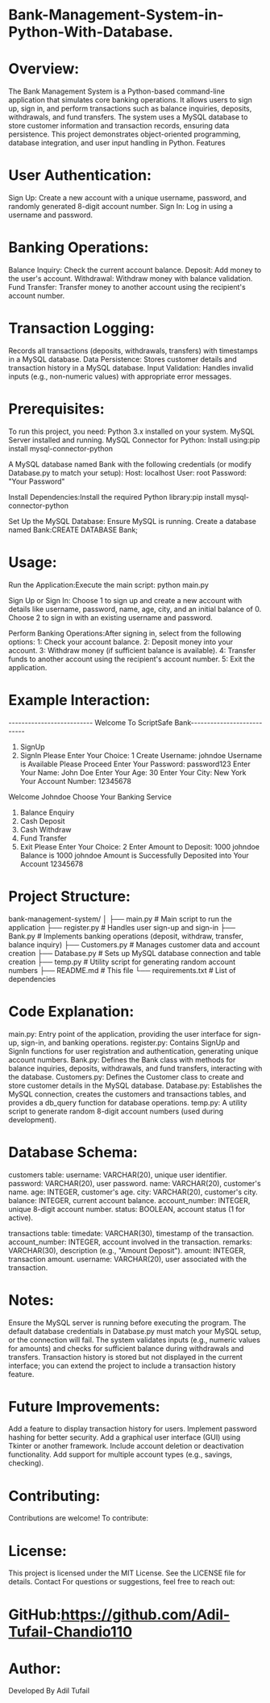 # Bank-Management-System-in-Python-With-Database.

# Overview:
The Bank Management System is a Python-based command-line application that simulates core banking operations. It allows users to sign up, sign in, and perform transactions such as balance inquiries, deposits, withdrawals, and fund transfers. The system uses a MySQL database to store customer information and transaction records, ensuring data persistence. This project demonstrates object-oriented programming, database integration, and user input handling in Python.
Features

# User Authentication:
Sign Up: Create a new account with a unique username, password, and randomly generated 8-digit account number.
Sign In: Log in using a username and password.


# Banking Operations:
Balance Inquiry: Check the current account balance.
Deposit: Add money to the user's account.
Withdrawal: Withdraw money with balance validation.
Fund Transfer: Transfer money to another account using the recipient's account number.


# Transaction Logging:
Records all transactions (deposits, withdrawals, transfers) with timestamps in a MySQL database.
Data Persistence: Stores customer details and transaction history in a MySQL database.
Input Validation: Handles invalid inputs (e.g., non-numeric values) with appropriate error messages.

# Prerequisites:

To run this project, you need:
Python 3.x installed on your system.
MySQL Server installed and running.
MySQL Connector for Python: Install using:pip install mysql-connector-python

A MySQL database named Bank with the following credentials (or modify Database.py to match your setup):
Host: localhost
User: root
Password: "Your Password"

Install Dependencies:Install the required Python library:pip install mysql-connector-python

Set Up the MySQL Database:
Ensure MySQL is running.
Create a database named Bank:CREATE DATABASE Bank;

# Usage:

Run the Application:Execute the main script:
python main.py

Sign Up or Sign In:
Choose 1 to sign up and create a new account with details like username, password, name, age, city, and an initial balance of 0.
Choose 2 to sign in with an existing username and password.

Perform Banking Operations:After signing in, select from the following options:
1: Check your account balance.
2: Deposit money into your account.
3: Withdraw money (if sufficient balance is available).
4: Transfer funds to another account using the recipient's account number.
5: Exit the application.

# Example Interaction:
-------------------------- Welcome To ScriptSafe Bank---------------------------
1. SignUp
2. SignIn
Please Enter Your Choice: 1
Create Username: johndoe
Username is Available Please Proceed
Enter Your Password: password123
Enter Your Name: John Doe
Enter Your Age: 30
Enter Your City: New York
Your Account Number: 12345678

Welcome Johndoe Choose Your Banking Service
1. Balance Enquiry
2. Cash Deposit
3. Cash Withdraw
4. Fund Transfer
5. Exit
Please Enter Your Choice: 2
Enter Amount to Deposit: 1000
johndoe Balance is 1000
johndoe Amount is Successfully Deposited into Your Account 12345678

# Project Structure:
bank-management-system/
│
├── main.py                # Main script to run the application
├── register.py            # Handles user sign-up and sign-in
├── Bank.py                # Implements banking operations (deposit, withdraw, transfer, balance inquiry)
├── Customers.py           # Manages customer data and account creation
├── Database.py            # Sets up MySQL database connection and table creation
├── temp.py                # Utility script for generating random account numbers
├── README.md              # This file
└── requirements.txt       # List of dependencies

# Code Explanation:

main.py: Entry point of the application, providing the user interface for sign-up, sign-in, and banking operations.
register.py: Contains SignUp and SignIn functions for user registration and authentication, generating unique account numbers.
Bank.py: Defines the Bank class with methods for balance inquiries, deposits, withdrawals, and fund transfers, interacting with the database.
Customers.py: Defines the Customer class to create and store customer details in the MySQL database.
Database.py: Establishes the MySQL connection, creates the customers and transactions tables, and provides a db_query function for database operations.
temp.py: A utility script to generate random 8-digit account numbers (used during development).

# Database Schema:

customers table:
username: VARCHAR(20), unique user identifier.
password: VARCHAR(20), user password.
name: VARCHAR(20), customer's name.
age: INTEGER, customer's age.
city: VARCHAR(20), customer's city.
balance: INTEGER, current account balance.
account_number: INTEGER, unique 8-digit account number.
status: BOOLEAN, account status (1 for active).

transactions table:
timedate: VARCHAR(30), timestamp of the transaction.
account_number: INTEGER, account involved in the transaction.
remarks: VARCHAR(30), description (e.g., "Amount Deposit").
amount: INTEGER, transaction amount.
username: VARCHAR(20), user associated with the transaction.

# Notes:

Ensure the MySQL server is running before executing the program.
The default database credentials in Database.py must match your MySQL setup, or the connection will fail.
The system validates inputs (e.g., numeric values for amounts) and checks for sufficient balance during withdrawals and transfers.
Transaction history is stored but not displayed in the current interface; you can extend the project to include a transaction history feature.

# Future Improvements:

Add a feature to display transaction history for users.
Implement password hashing for better security.
Add a graphical user interface (GUI) using Tkinter or another framework.
Include account deletion or deactivation functionality.
Add support for multiple account types (e.g., savings, checking).

# Contributing:
Contributions are welcome! To contribute:

# License: 
This project is licensed under the MIT License. See the LICENSE file for details.
Contact
For questions or suggestions, feel free to reach out:

# GitHub:https://github.com/Adil-Tufail-Chandio110
# Author:
Developed By Adil Tufail
